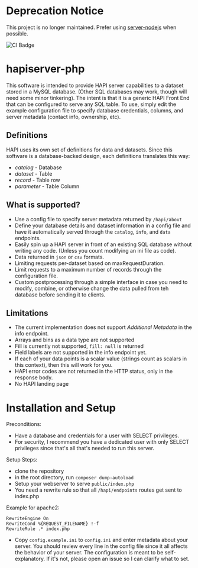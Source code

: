 # Deprecation Notice
This project is no longer maintained.
Prefer using [server-nodejs](https://github.com/hapi-server/server-nodejs) when possible.

![CI Badge](https://github.com/dgarciabriseno/hapiserver-php/actions/workflows/php.yml/badge.svg)

# hapiserver-php
This software is intended to provide HAPI server capabilities to a dataset stored in a MySQL database.
(Other SQL databases may work, though will need some minor tinkering).
The intent is that it is a generic HAPI Front End that can be configured to serve any SQL table.
To use, simply edit the example configuration file to specify database credentials, columns, and server metadata (contact info, ownership, etc).

## Definitions
HAPI uses its own set of definitions for data and datasets.
Since this software is a database-backed design, each definitions translates this way:
- *catalog* - Database
- *dataset* - Table
- *record* - Table row
- *parameter* - Table Column


## What is supported?
- Use a config file to specify server metadata returned by `/hapi/about`
- Define your database details and dataset information in a config file and have it automatically served through the `catalog`, `info`, and `data` endpoints.
- Easily spin up a HAPI server in front of an existing SQL database without writing any code. (Unless you count modifying an ini file as code).
- Data returned in `json` or `csv` formats.
- Limiting requests per-dataset based on maxRequestDuration.
- Limit requests to a maximum number of records through the configuration file.
- Custom postprocessing through a simple interface in case you need to modify, combine, or otherwise change the data pulled from teh database before sending it to clients.

## Limitations
- The current implementation does not support *Additional Metadata* in the info endpoint.
- Arrays and bins as a data type are not supported
- Fill is currently not supported, `fill: null` is returned
- Field labels are not supported in the info endpoint yet.
- If each of your data points is a scalar value (strings count as scalars in this context), then this will work for you.
- HAPI error codes are not returned in the HTTP status, only in the response body.
- No HAPI landing page

# Installation and Setup
Preconditions:
- Have a database and credentials for a user with SELECT privileges.
- For security, I recommend you have a dedicated user with only SELECT privileges since that's all that's needed to run this server.

Setup Steps:
- clone the repository
- in the root directory, run `composer dump-autoload`
- Setup your webserver to serve `public/index.php`
- You need a rewrite rule so that all `/hapi/endpoints` routes get sent to index.php

Example for apache2:
```
RewriteEngine On
RewriteCond %{REQUEST_FILENAME} !-f
RewriteRule .* index.php
```

- Copy `config.example.ini` to `config.ini` and enter metadata about your server.
  You should review every line in the config file since it all affects the behavior of your server.
  The configuration is meant to be self-explanatory. If it's not, please open an issue so I can clarify what to set.
